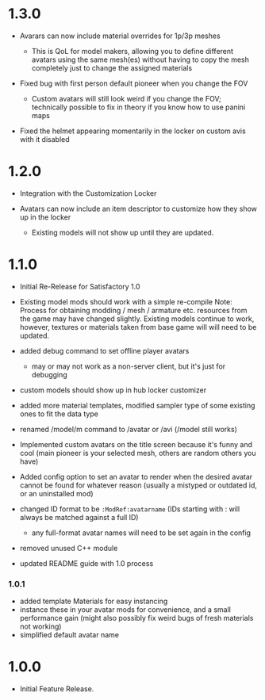 # 1.3.0

- Avarars can now include material overrides for 1p/3p meshes
  - This is QoL for model makers, allowing you to define different avatars using the same mesh(es) without having to copy the mesh completely just to change the assigned materials

- Fixed bug with first person default pioneer when you change the FOV
  - Custom avatars will still look weird if you change the FOV; technically possible to fix in theory if you know how to use panini maps

- Fixed the helmet appearing momentarily in the locker on custom avis with it disabled

# 1.2.0

- Integration with the Customization Locker

- Avatars can now include an item descriptor to customize how they show up in the locker
  - Existing models will not show up until they are updated.

# 1.1.0

- Initial Re-Release for Satisfactory 1.0

- Existing model mods should work with a simple re-compile
Note: Process for obtaining modding / mesh / armature etc. resources from the game may have changed slightly.
Existing models continue to work, however, textures or materials taken from base game will will need to be updated.

- added debug command to set offline player avatars
	- may or may not work as a non-server client, but it's just for debugging

- custom models should show up in hub locker customizer

- added more material templates, modified sampler type of some existing ones to fit the data type

- renamed /model/m command to /avatar or /avi (/model still works)

- Implemented custom avatars on the title screen because it's funny and cool (main pioneer is your selected mesh, others are random others you have)

- Added config option to set an avatar to render when the desired avatar cannot be found for whatever reason (usually a mistyped or outdated id, or an uninstalled mod)

- changed ID format to be `:ModRef:avatarname` (IDs starting with : will always be matched against a full ID)
	- any full-format avatar names will need to be set again in the config

- removed unused C++ module

- updated README guide with 1.0 process

### 1.0.1

- added template Materials for easy instancing
 - instance these in your avatar mods for convenience, and a small performance gain (might also possibly fix weird bugs of fresh materials not working)
- simplified default avatar name

# 1.0.0

- Initial Feature Release.
